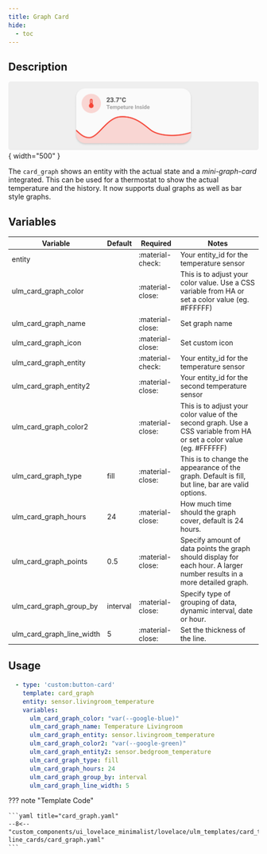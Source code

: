 ```yaml
---
title: Graph Card
hide:
  - toc
---
```

<!-- markdownlint-disable MD046 -->

## Description

![example-image](../../assets/img/ulm_cards/card_graph.png){ width="500" }

The `card_graph` shows an entity with the actual state and a *mini-graph-card* integrated. This can be used for a thermostat to show the actual temperature and the history. It now supports dual graphs as well as bar style graphs.

## Variables

| Variable | Default | Required         | Notes             |
|----------|---------|------------------|-------------------|
| entity      |         | :material-check: | Your entity_id for the temperature sensor |
| ulm_card_graph_color     |         | :material-close: | This is to adjust your color value. Use a CSS variable from HA or set a color value (eg. #FFFFFF) |
| ulm_card_graph_name      |         | :material-close: | Set graph name |
| ulm_card_graph_icon    |         | :material-close: | Set custom icon |
| ulm_card_graph_entity      |         | :material-check: | Your entity_id for the temperature sensor |
| ulm_card_graph_entity2      |         | :material-close: | Your entity_id for the second temperature sensor |
| ulm_card_graph_color2      |         | :material-close: | This is to adjust your color value of the second graph. Use a CSS variable from HA or set a color value (eg. #FFFFFF) |
| ulm_card_graph_type      | fill | :material-close: | This is to change the appearance of the graph. Default is fill, but line, bar are valid options. |
| ulm_card_graph_hours      |  24 | :material-close: | How much time should the graph cover, default is 24 hours. |
| ulm_card_graph_points      | 0.5 | :material-close: | Specify amount of data points the graph should display for each hour. A larger number results in a more detailed graph. |
| ulm_card_graph_group_by | interval | :material-close: | Specify type of grouping of data, dynamic interval, date or hour. |
| ulm_card_graph_line_width | 5 | :material-close: | Set the thickness of the line. |

## Usage

```yaml
  - type: 'custom:button-card'
    template: card_graph
    entity: sensor.livingroom_temperature
    variables:
      ulm_card_graph_color: "var(--google-blue)"
      ulm_card_graph_name: Temperature Livingroom
      ulm_card_graph_entity: sensor.livingroom_temperature
      ulm_card_graph_color2: "var(--google-green)"
      ulm_card_graph_entity2: sensor.bedgroom_temperature
      ulm_card_graph_type: fill
      ulm_card_graph_hours: 24
      ulm_card_graph_group_by: interval
      ulm_card_graph_line_width: 5
```

??? note "Template Code"

    ```yaml title="card_graph.yaml"
    --8<-- "custom_components/ui_lovelace_minimalist/lovelace/ulm_templates/card_templates/2-line_cards/card_graph.yaml"
    ```

